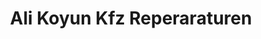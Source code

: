 ---
title: "Ali Koyun Kfz Reperaraturen"
url: /asbach-baeumenheim/ali-koyun-kfz-reperaraturen/
shop: Autowerkstatt
---